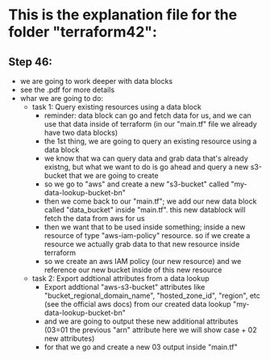 # This is the explanation file for the folder "terraform42":


## Step 46:
- we are going to work deeper with data blocks
- see the .pdf for more details 
- whar we are going to do:
    - task 1: Query existing resources using a data block
        - reminder: data block can go and fetch data for us, and we can use that data inside of terraform (in our "main.tf" file we already have two data blocks)
        - the 1st thing, we are going to query an existing resource using a data block
        - we know that wa can query data and grab data that's already existng, but what we want to do is go ahead and query a new s3-bucket that we are going to create
        - so we go to "aws" and create a new "s3-bucket" called "my-data-lookup-bucket-bn"
        - then we come back to our "main.tf"; we add our new data block called "data_bucket" inside "main.tf". this new datablock will fetch the data from aws for us
        - then we want that to be used inside something; inside a new resource of type "aws-iam-policy" resource. so if we create a resource we actually grab data to that new resource inside terraform
        - so we create an aws IAM policy (our new resource) and we reference our new bucket inside of this new resource
    - task 2: Export addtional attributes from a data lookup
        - Export addtional "aws-s3-bucket" attributes like "bucket_regional_domain_name", "hosted_zone_id", "region", etc (see the official aws docs) from our created data lookup "my-data-lookup-bucket-bn"
        - and we are going to output these new additional attributes (03=01 the previous "arn" attribute here we will show case + 02 new attributes)
        - for that we go and create a new 03 output inside "main.tf"